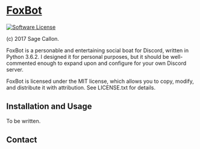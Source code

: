 # [FoxBot](https://github.com/FoxHub/FoxBot)

[![Software License](https://img.shields.io/badge/license-MIT-brightgreen.svg)](http://opensource.org/licenses/MIT)

(c) 2017 Sage Callon.

FoxBot is a personable and entertaining social boat for Discord, written
in Python 3.6.2. I designed it for personal purposes, but it should be
well-commented enough to expand upon and configure for your own Discord
server.

FoxBot is licensed under the MIT license, which allows you to copy,
modify, and distribute it with attribution. See LICENSE.txt for details.


## Installation and Usage

To be written.


## Contact

